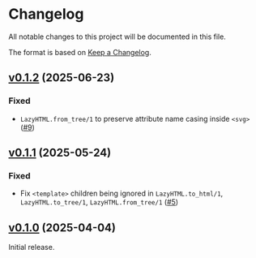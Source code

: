 # Changelog

All notable changes to this project will be documented in this file.

The format is based on [Keep a Changelog](https://keepachangelog.com/en/1.0.0/).

## [v0.1.2](https://github.com/dashbitco/lazy_html/tree/v0.1.2) (2025-06-23)

### Fixed

* `LazyHTML.from_tree/1` to preserve attribute name casing inside `<svg>` ([#9](https://github.com/dashbitco/lazy_html/pull/9))

## [v0.1.1](https://github.com/dashbitco/lazy_html/tree/v0.1.1) (2025-05-24)

### Fixed

- Fix `<template>` children being ignored in `LazyHTML.to_html/1`, `LazyHTML.to_tree/1`, `LazyHTML.from_tree/1` ([#5](https://github.com/dashbitco/lazy_html/pull/5))

## [v0.1.0](https://github.com/dashbitco/lazy_html/tree/v0.1.0) (2025-04-04)

Initial release.
